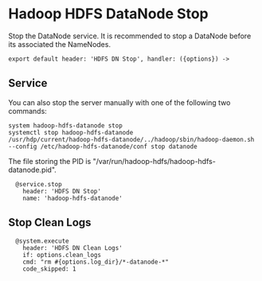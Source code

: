 
# Hadoop HDFS DataNode Stop

Stop the DataNode service. It is recommended to stop a DataNode before its
associated the NameNodes.

    export default header: 'HDFS DN Stop', handler: ({options}) ->

## Service

You can also stop the server manually with one of the following two commands:

```
system hadoop-hdfs-datanode stop
systemctl stop hadoop-hdfs-datanode
/usr/hdp/current/hadoop-hdfs-datanode/../hadoop/sbin/hadoop-daemon.sh --config /etc/hadoop-hdfs-datanode/conf stop datanode
```

The file storing the PID is "/var/run/hadoop-hdfs/hadoop-hdfs-datanode.pid".

      @service.stop
        header: 'HDFS DN Stop'
        name: 'hadoop-hdfs-datanode'

## Stop Clean Logs

      @system.execute
        header: 'HDFS DN Clean Logs'
        if: options.clean_logs
        cmd: "rm #{options.log_dir}/*-datanode-*"
        code_skipped: 1
